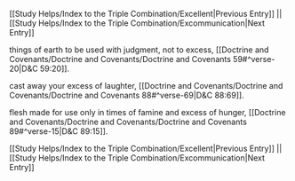 [[Study Helps/Index to the Triple Combination/Excellent|Previous Entry]]  ||  [[Study Helps/Index to the Triple Combination/Excommunication|Next Entry]]

 things of earth to be used with judgment, not to excess, [[Doctrine and Covenants/Doctrine and Covenants/Doctrine and Covenants 59#^verse-20|D&C 59:20]].

 cast away your excess of laughter, [[Doctrine and Covenants/Doctrine and Covenants/Doctrine and Covenants 88#^verse-69|D&C 88:69]].

 flesh made for use only in times of famine and excess of hunger, [[Doctrine and Covenants/Doctrine and Covenants/Doctrine and Covenants 89#^verse-15|D&C 89:15]].

[[Study Helps/Index to the Triple Combination/Excellent|Previous Entry]]  ||  [[Study Helps/Index to the Triple Combination/Excommunication|Next Entry]]